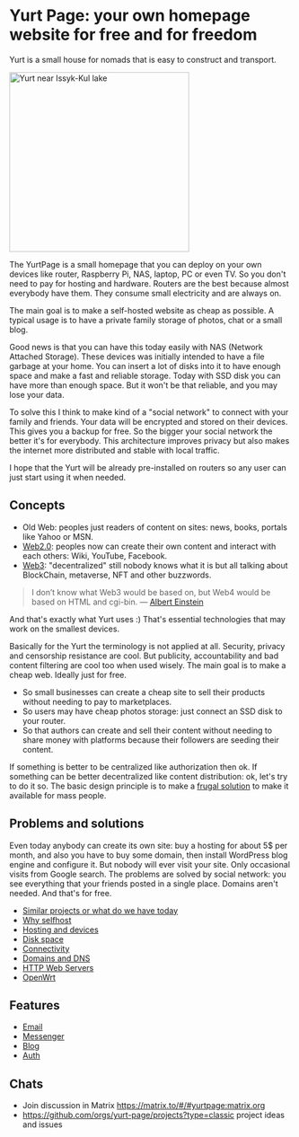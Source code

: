 # Yurt Page: your own homepage website for free and for freedom

Yurt is a small house for nomads that is easy to construct and transport.

<img alt="Yurt near Issyk-Kul lake" width="320px" src="https://upload.wikimedia.org/wikipedia/commons/4/4f/YurtIssykFamily.jpg" />

The YurtPage is a small homepage that you can deploy on your own devices
like router, Raspberry Pi, NAS, laptop, PC or even TV.
So you don't need to pay for hosting and hardware.
Routers are the best because almost everybody have them.
They consume small electricity and are always on.

The main goal is to make a self-hosted website as cheap as possible.
A typical usage is to have a private family storage of photos, chat or a small blog.

Good news is that you can have this today easily with NAS (Network Attached Storage).
These devices was initially intended to have a file garbage at your home.
You can insert a lot of disks into it to have enough space and make a fast and reliable storage.
Today with SSD disk you can have more than enough space.
But it won't be that reliable, and you may lose your data.

To solve this I think to make kind of a "social network" to connect with your family and friends.
Your data will be encrypted and stored on their devices.
This gives you a backup for free.
So the bigger your social network the better it's for everybody.
This architecture improves privacy but also makes the internet more distributed and stable with local traffic.

I hope that the Yurt will be already pre-installed on routers so any user can just start using it when needed.


## Concepts

* Old Web: peoples just readers of content on sites: news, books, portals like Yahoo or MSN.
* [Web2.0](https://en.wikipedia.org/wiki/Web_2.0): peoples now can create their own content and interact with each others: Wiki, YouTube, Facebook.
* [Web3](https://en.wikipedia.org/wiki/Web3): "decentralized" still nobody knows what it is but all talking about BlockChain, metaverse, NFT and other buzzwords.

> I don’t know what Web3 would be based on, but Web4 would be based on HTML and cgi-bin.
> — [Albert Einstein](https://twitter.com/marinintim/status/1471480630445813760)

And that's exactly what Yurt uses :)
That's essential technologies that may work on the smallest devices.

Basically for the Yurt the terminology is not applied at all.
Security, privacy and censorship resistance are cool.
But publicity, accountability and bad content filtering are cool too when used wisely.
The main goal is to make a cheap web. Ideally just for free.
* So small businesses can create a cheap site to sell their products without needing to pay to marketplaces.
* So users may have cheap photos storage: just connect an SSD disk to your router.
* So that authors can create and sell their content without needing to share money with platforms because their followers are seeding their content.

If something is better to be centralized like authorization then ok.
If something can be better decentralized like content distribution: ok, let's try to do it so.
The basic design principle is to make a [frugal solution](https://en.wikipedia.org/wiki/Frugal_innovation) to make it available for mass people.


## Problems and solutions
Even today anybody can create its own site: buy a hosting for about 5$ per month,
and also you have to buy some domain, then install WordPress blog engine and configure it.
But nobody will ever visit your site. Only occasional visits from Google search.
The problems are solved by social network: you see everything that your friends posted in a single place.
Domains aren't needed. And that's for free.

* [Similar projects or what do we have today](./alternatives.md)
* [Why selfhost](./why_selfhost.md)
* [Hosting and devices](./hosting.md)
* [Disk space](./disk.md)
* [Connectivity](./connectivity.md)
* [Domains and DNS](./dns.md)
* [HTTP Web Servers](./webservers.md)
* [OpenWrt](./openwrt.md)


## Features
* [Email](./email.md)
* [Messenger](chat_and_messenger.md)
* [Blog](./blog.md)
* [Auth](./auth.md)


## Chats
* Join discussion in Matrix https://matrix.to/#/#yurtpage:matrix.org
* https://github.com/orgs/yurt-page/projects?type=classic project ideas and issues

